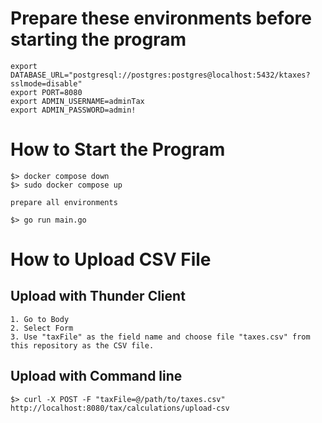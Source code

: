 # Prepare these environments before starting the program
```
export DATABASE_URL="postgresql://postgres:postgres@localhost:5432/ktaxes?sslmode=disable"
export PORT=8080
export ADMIN_USERNAME=adminTax
export ADMIN_PASSWORD=admin!
```

# How to Start the Program
```
$> docker compose down
$> sudo docker compose up
```
```
prepare all environments
```
```
$> go run main.go
```

# How to Upload CSV File
## Upload with Thunder Client
```
1. Go to Body
2. Select Form
3. Use "taxFile" as the field name and choose file "taxes.csv" from this repository as the CSV file.
```
## Upload with Command line
```
$> curl -X POST -F "taxFile=@/path/to/taxes.csv" http://localhost:8080/tax/calculations/upload-csv
```
